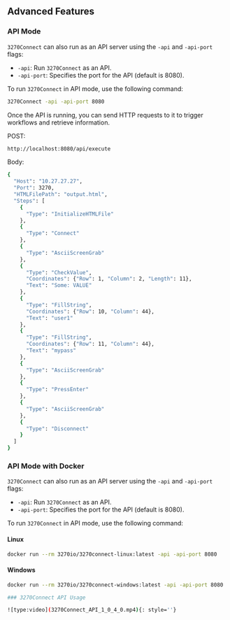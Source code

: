 ## Advanced Features

### API Mode

`3270Connect` can also run as an API server using the `-api` and `-api-port` flags:

- `-api`: Run `3270Connect` as an API.
- `-api-port`: Specifies the port for the API (default is 8080).

To run `3270Connect` in API mode, use the following command:

```bash
3270Connect -api -api-port 8080
```

Once the API is running, you can send HTTP requests to it to trigger workflows and retrieve information.

POST:

```bash
http://localhost:8080/api/execute
```

Body:
```bash
{
  "Host": "10.27.27.27",
  "Port": 3270,
  "HTMLFilePath": "output.html",
  "Steps": [
    {
      "Type": "InitializeHTMLFile"
    },
    {
      "Type": "Connect"
    },
    {
      "Type": "AsciiScreenGrab"
    },
    {
      "Type": "CheckValue",
      "Coordinates": {"Row": 1, "Column": 2, "Length": 11},
      "Text": "Some: VALUE"
    },
    {
      "Type": "FillString",
      "Coordinates": {"Row": 10, "Column": 44},
      "Text": "user1"
    },
    {
      "Type": "FillString",
      "Coordinates": {"Row": 11, "Column": 44},
      "Text": "mypass"
    },
    {
      "Type": "AsciiScreenGrab"
    },
    {
      "Type": "PressEnter"
    },
    {
      "Type": "AsciiScreenGrab"
    },
    {
      "Type": "Disconnect"
    }
  ]
}
```

### API Mode with Docker

`3270Connect` can also run as an API server using the `-api` and `-api-port` flags:

- `-api`: Run `3270Connect` as an API.
- `-api-port`: Specifies the port for the API (default is 8080).

To run `3270Connect` in API mode, use the following command:

#### Linux
```bash
docker run --rm 3270io/3270connect-linux:latest -api -api-port 8080
```

#### Windows
```bash
docker run --rm 3270io/3270connect-windows:latest -api -api-port 8080

### 3270Connect API Usage

![type:video](3270Connect_API_1_0_4_0.mp4){: style=''}